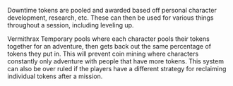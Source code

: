 Downtime tokens are pooled and awarded based off personal character development, research, etc. These can then be used for various things throughout a session, including leveling up. 

Vermithrax
Temporary pools where each character pools their tokens together for an adventure, then gets back out the same percentage of tokens they put in. This will prevent coin mining where characters constantly only adventure with people that have more tokens. This system can also be over ruled if the players have a different strategy for reclaiming individual tokens after a mission.